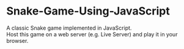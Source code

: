 # Snake-Game-Using-JavaScript
A classic Snake game implemented in JavaScript.  
Host this game on a web server (e.g. Live Server) and play it in your browser.
